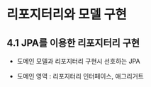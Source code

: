 # 리포지터리와 모델 구현

## 4.1 JPA를 이용한 리포지터리 구현

* 도메인 모델과 리포지터리 구현시 선호하는 JPA

- 도메인 영역 : 리포지터리 인터페이스, 애그리거트